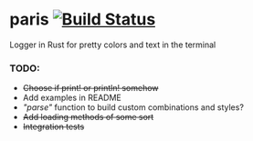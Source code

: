 # paris [![Build Status](https://travis-ci.com/SirTheViking/paris.svg?branch=master)](https://travis-ci.com/SirTheViking/paris)
Logger in Rust for pretty colors and text in the terminal

### TODO:

* ~~Choose if print! or println! somehow~~
* Add examples in README
* *"parse"* function to build custom combinations and styles?
* ~~Add loading methods of some sort~~
* ~~Integration tests~~

